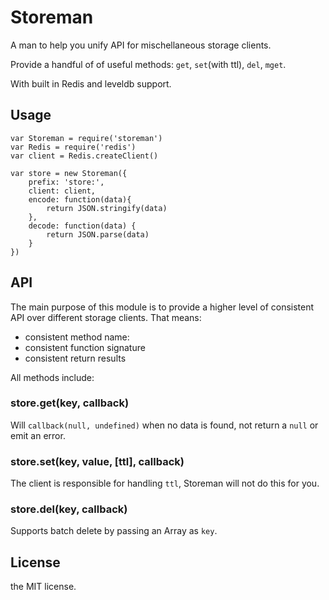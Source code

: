 # Storeman

A man to help you unify API for mischellaneous storage clients.

Provide a handful of of useful methods: `get`, `set`(with ttl), `del`, `mget`. 

With built in Redis and leveldb support.

## Usage

```
var Storeman = require('storeman')
var Redis = require('redis')
var client = Redis.createClient()

var store = new Storeman({
    prefix: 'store:',
    client: client,
    encode: function(data){
        return JSON.stringify(data)
    },
    decode: function(data) {
        return JSON.parse(data)
    }
})
```

## API

The main purpose of this module is to provide a higher level of consistent API over
different storage clients. That means:

  - consistent method name:
  - consistent function signature
  - consistent return results

All methods include:

### store.get(key, callback)

Will `callback(null, undefined)` when no data is found,
not return a `null` or emit an error.

### store.set(key, value, [ttl], callback)

The client is responsible for handling `ttl`, Storeman will not do this for you.

### store.del(key, callback)

Supports batch delete by passing an Array as `key`.


## License

the MIT license.
